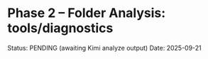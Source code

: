 # Phase 2 – Folder Analysis: tools/diagnostics

Status: PENDING (awaiting Kimi analyze output)
Date: 2025-09-21

